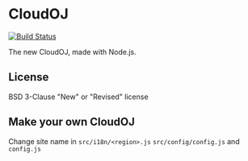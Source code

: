 # CloudOJ

[![Build Status](https://travis-ci.org/OnWind/CloudOJ.svg?branch=master)](https://travis-ci.org/OnWind/CloudOJ)

The new CloudOJ, made with Node.js.

## License

BSD 3-Clause "New" or "Revised" license

## Make your own CloudOJ

Change site name in `src/i18n/<region>.js` `src/config/config.js`
and `config.js`
